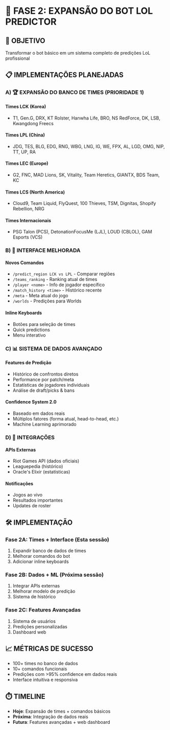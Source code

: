 # 🚀 FASE 2: EXPANSÃO DO BOT LOL PREDICTOR

## 🎯 OBJETIVO
Transformar o bot básico em um sistema completo de predições LoL profissional

## 📋 IMPLEMENTAÇÕES PLANEJADAS

### A) 🏆 EXPANSÃO DO BANCO DE TIMES (PRIORIDADE 1)

#### Times LCK (Korea)
- T1, Gen.G, DRX, KT Rolster, Hanwha Life, BRO, NS RedForce, DK, LSB, Kwangdong Freecs

#### Times LPL (China) 
- JDG, TES, BLG, EDG, RNG, WBG, LNG, IG, WE, FPX, AL, LGD, OMG, NIP, TT, UP, RA

#### Times LEC (Europe)
- G2, FNC, MAD Lions, SK, Vitality, Team Heretics, GIANTX, BDS Team, KC

#### Times LCS (North America)
- Cloud9, Team Liquid, FlyQuest, 100 Thieves, TSM, Dignitas, Shopify Rebellion, NRG

#### Times Internacionais
- PSG Talon (PCS), DetonationFocusMe (LJL), LOUD (CBLOL), GAM Esports (VCS)

### B) 🤖 INTERFACE MELHORADA

#### Novos Comandos
- `/predict_region LCK vs LPL` - Comparar regiões
- `/teams_ranking` - Ranking atual de times
- `/player <nome>` - Info de jogador específico
- `/match_history <time>` - Histórico recente
- `/meta` - Meta atual do jogo
- `/worlds` - Predições para Worlds

#### Inline Keyboards
- Botões para seleção de times
- Quick predictions
- Menu interativo

### C) 📊 SISTEMA DE DADOS AVANÇADO

#### Features de Predição
- Histórico de confrontos diretos
- Performance por patch/meta
- Estatísticas de jogadores individuais
- Análise de draft/picks & bans

#### Confidence System 2.0
- Baseado em dados reais
- Múltiplos fatores (forma atual, head-to-head, etc.)
- Machine Learning aprimorado

### D) 🔗 INTEGRAÇÕES

#### APIs Externas
- Riot Games API (dados oficiais)
- Leaguepedia (histórico)
- Oracle's Elixir (estatísticas)

#### Notificações
- Jogos ao vivo
- Resultados importantes
- Updates de roster

## 🛠️ IMPLEMENTAÇÃO

### Fase 2A: Times + Interface (Esta sessão)
1. Expandir banco de dados de times
2. Melhorar comandos do bot
3. Adicionar inline keyboards

### Fase 2B: Dados + ML (Próxima sessão)
1. Integrar APIs externas
2. Melhorar modelo de predição
3. Sistema de histórico

### Fase 2C: Features Avançadas
1. Sistema de usuários
2. Predições personalizadas
3. Dashboard web

## 📈 MÉTRICAS DE SUCESSO
- 100+ times no banco de dados
- 10+ comandos funcionais
- Predições com >95% confidence em dados reais
- Interface intuitiva e responsiva

## ⏱️ TIMELINE
- **Hoje**: Expansão de times + comandos básicos
- **Próxima**: Integração de dados reais
- **Futura**: Features avançadas + web dashboard 
